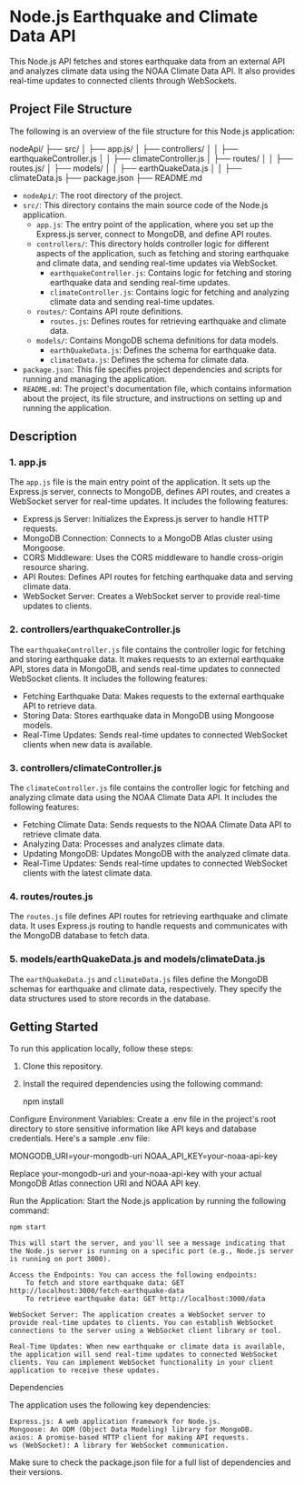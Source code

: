 # Node.js Earthquake and Climate Data API

This Node.js API fetches and stores earthquake data from an external API and analyzes climate data using the NOAA Climate Data API. It also provides real-time updates to connected clients through WebSockets.

## Project File Structure

The following is an overview of the file structure for this Node.js application:

nodeApi/
├── src/
│ ├── app.js/
│ ├── controllers/
│ │ ├── earthquakeController.js
│ │ ├── climateController.js
│ ├── routes/
│ │ ├── routes.js/
│ ├── models/
│ │ ├── earthQuakeData.js
│ │ ├── climateData.js
├── package.json
├── README.md 



- `nodeApi/`: The root directory of the project.
- `src/`: This directory contains the main source code of the Node.js application.
  - `app.js`: The entry point of the application, where you set up the Express.js server, connect to MongoDB, and define API routes.
  - `controllers/`: This directory holds controller logic for different aspects of the application, such as fetching and storing earthquake and climate data, and sending real-time updates via WebSocket.
    - `earthquakeController.js`: Contains logic for fetching and storing earthquake data and sending real-time updates.
    - `climateController.js`: Contains logic for fetching and analyzing climate data and sending real-time updates.
  - `routes/`: Contains API route definitions.
    - `routes.js`: Defines routes for retrieving earthquake and climate data.
  - `models/`: Contains MongoDB schema definitions for data models.
    - `earthQuakeData.js`: Defines the schema for earthquake data.
    - `climateData.js`: Defines the schema for climate data.
- `package.json`: This file specifies project dependencies and scripts for running and managing the application.
- `README.md`: The project's documentation file, which contains information about the project, its file structure, and instructions on setting up and running the application.

## Description

### 1. app.js

The `app.js` file is the main entry point of the application. It sets up the Express.js server, connects to MongoDB, defines API routes, and creates a WebSocket server for real-time updates. It includes the following features:

- Express.js Server: Initializes the Express.js server to handle HTTP requests.
- MongoDB Connection: Connects to a MongoDB Atlas cluster using Mongoose.
- CORS Middleware: Uses the CORS middleware to handle cross-origin resource sharing.
- API Routes: Defines API routes for fetching earthquake data and serving climate data.
- WebSocket Server: Creates a WebSocket server to provide real-time updates to clients.

### 2. controllers/earthquakeController.js

The `earthquakeController.js` file contains the controller logic for fetching and storing earthquake data. It makes requests to an external earthquake API, stores data in MongoDB, and sends real-time updates to connected WebSocket clients. It includes the following features:

- Fetching Earthquake Data: Makes requests to the external earthquake API to retrieve data.
- Storing Data: Stores earthquake data in MongoDB using Mongoose models.
- Real-Time Updates: Sends real-time updates to connected WebSocket clients when new data is available.

### 3. controllers/climateController.js

The `climateController.js` file contains the controller logic for fetching and analyzing climate data using the NOAA Climate Data API. It includes the following features:

- Fetching Climate Data: Sends requests to the NOAA Climate Data API to retrieve climate data.
- Analyzing Data: Processes and analyzes climate data.
- Updating MongoDB: Updates MongoDB with the analyzed climate data.
- Real-Time Updates: Sends real-time updates to connected WebSocket clients with the latest climate data.

### 4. routes/routes.js

The `routes.js` file defines API routes for retrieving earthquake and climate data. It uses Express.js routing to handle requests and communicates with the MongoDB database to fetch data.

### 5. models/earthQuakeData.js and models/climateData.js

The `earthQuakeData.js` and `climateData.js` files define the MongoDB schemas for earthquake and climate data, respectively. They specify the data structures used to store records in the database.

## Getting Started

To run this application locally, follow these steps:

1. Clone this repository.

2. Install the required dependencies using the following command:

   
   npm install


Configure Environment Variables: Create a .env file in the project's root directory to store sensitive information like API keys and database credentials. Here's a sample .env file:



MONGODB_URI=your-mongodb-uri
NOAA_API_KEY=your-noaa-api-key

Replace your-mongodb-uri and your-noaa-api-key with your actual MongoDB Atlas connection URI and NOAA API key.

Run the Application: Start the Node.js application by running the following command:



    npm start

    This will start the server, and you'll see a message indicating that the Node.js server is running on a specific port (e.g., Node.js server is running on port 3000).

    Access the Endpoints: You can access the following endpoints:
        To fetch and store earthquake data: GET http://localhost:3000/fetch-earthquake-data
        To retrieve earthquake data: GET http://localhost:3000/data

    WebSocket Server: The application creates a WebSocket server to provide real-time updates to clients. You can establish WebSocket connections to the server using a WebSocket client library or tool.

    Real-Time Updates: When new earthquake or climate data is available, the application will send real-time updates to connected WebSocket clients. You can implement WebSocket functionality in your client application to receive these updates.

Dependencies

The application uses the following key dependencies:

    Express.js: A web application framework for Node.js.
    Mongoose: An ODM (Object Data Modeling) library for MongoDB.
    axios: A promise-based HTTP client for making API requests.
    ws (WebSocket): A library for WebSocket communication.

Make sure to check the package.json file for a full list of dependencies and their versions.




